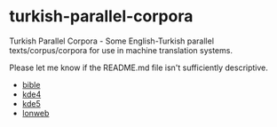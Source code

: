 # turkish-parallel-corpora

Turkish Parallel Corpora - Some English-Turkish parallel texts/corpus/corpora for use in machine translation systems.

Please let me know if the README.md file isn't sufficiently descriptive.

* [bible](./bible/README.md)
* [kde4](kde4/README.md)
* [kde5](kde5/README.md)
* [lonweb](./lonweb/README.md)
